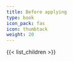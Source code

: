 ```yaml
---
title: Before applying
type: book
icon_pack: fas
icon: thumbtack
weight: 20
---
```


{{< list_children >}}
